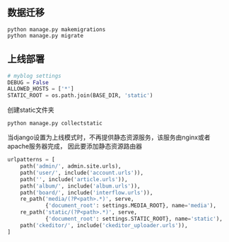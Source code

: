 ## 数据迁移
```
python manage.py makemigrations
python manage.py migrate
```

## 上线部署

```python
# myblog settings
DEBUG = False
ALLOWED_HOSTS = ['*']
STATIC_ROOT = os.path.join(BASE_DIR, 'static')
```
 创建static文件夹
```shell script
python manage.py collectstatic
```
当django设置为上线模式时，不再提供静态资源服务，该服务由nginx或者apache服务器完成， 因此要添加静态资源路由器
```python
urlpatterns = [
    path('admin/', admin.site.urls),
    path('user/', include('account.urls')),
    path('', include('article.urls')),
    path('album/', include('album.urls')),
    path('board/', include('interflow.urls')),
    re_path('media/(?P<path>.*)', serve,
            {'document_root': settings.MEDIA_ROOT}, name='media'),
    re_path('static/(?P<path>.*)', serve,
            {'document_root': settings.STATIC_ROOT}, name='static'),
    path('ckeditor/', include('ckeditor_uploader.urls')),
]
```
